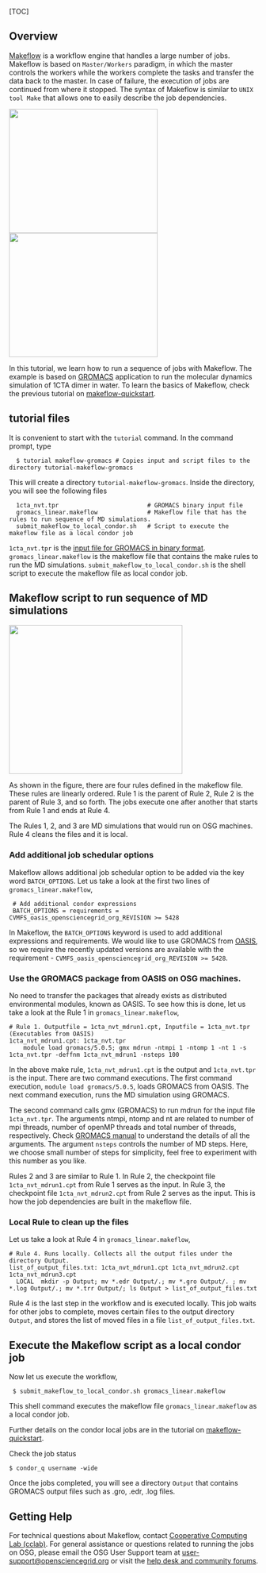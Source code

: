 
[title]: - "Makeflow - Running GROMACS simulations in sequence of steps"
[TOC]
 
## Overview

[Makeflow](http://ccl.cse.nd.edu/software/makeflow/) is a workflow engine that handles a large number 
of jobs.  Makeflow is based on `Master/Workers` paradigm, in which the master controls the workers while the 
workers complete the tasks and transfer the data back to the master. In case of failure, the execution of 
jobs are  continued from where it stopped. The syntax of Makeflow is similar to `UNIX tool Make` that 
allows one to easily describe the job dependencies.  

<img src="https://raw.githubusercontent.com/OSGConnect/tutorial-makeflow-gromacs/master/Figs/MWFig.png" width="300px" height="250px" />
<img src="https://raw.githubusercontent.com/OSGConnect/tutorial-makeflow-gromacs/master/Figs/1cta_dimer_blackBG.png" width="300px" height="250px" />


In this tutorial, we learn how to run a sequence of jobs with Makeflow. The example is based on 
[GROMACS](http://www.gromacs.org/) application to run the molecular dynamics simulation of 1CTA dimer in water. 
To learn the basics of Makeflow, check the previous tutorial on 
[makeflow-quickstart](https://support.opensciencegrid.org/solution/articles/12000007096-makeflow-quickstart). 


## tutorial files

It is convenient to start with the `tutorial` command. In the command prompt, type

      $ tutorial makeflow-gromacs # Copies input and script files to the directory tutorial-makeflow-gromacs
 
This will create a directory `tutorial-makeflow-gromacs`. Inside the directory, you will see the following files
     
      1cta_nvt.tpr                         # GROMACS binary input file      
      gromacs_linear.makeflow              # Makeflow file that has the rules to run sequence of MD simulations. 
      submit_makeflow_to_local_condor.sh   # Script to execute the makeflow file as a local condor job 

`1cta_nvt.tpr` is the [input file for GROMACS in binary format](http://manual.gromacs.org/current/online/tpr.html). 
`gromacs_linear.makeflow` is the makeflow file that contains the make rules to run the MD simulations. 
`submit_makeflow_to_local_condor.sh` is the shell script to execute the makeflow file as local condor job. 


## Makeflow script to run sequence of MD simulations


<img src="https://raw.githubusercontent.com/OSGConnect/tutorial-makeflow-gromacs/master/Figs/gromacs_linear.png" width="350px" height="300px" />

As shown in the figure, there are four rules defined in the makeflow file. These rules are linearly ordered. Rule 1 is
the parent of Rule 2, Rule 2 is the parent of Rule 3, and so forth. The jobs execute one after another that starts from Rule 1 and ends at Rule 4.

The Rules 1, 2, and 3 are MD simulations that would run on OSG machines. Rule 4 cleans the files and it is local.


### Add additional job schedular options

Makeflow allows additional job schedular option to be added via the key word `BATCH_OPTIONS`.  Let us take a look at the first two lines of `gromacs_linear.makeflow`, 

     # Add additional condor expressions
     BATCH_OPTIONS = requirements = CVMFS_oasis_opensciencegrid_org_REVISION >= 5428

In Makeflow, the `BATCH_OPTIONS` keyword is used to add additional expressions and requirements. We would like 
to use GROMACS from [OASIS](https://support.opensciencegrid.org/support/solutions/articles/5000634394-accessing-software-using-distributed-environment-modules), so we require the recently updated versions are available with the requirement - `CVMFS_oasis_opensciencegrid_org_REVISION >= 5428`. 

### Use the GROMACS package from OASIS on OSG machines.

No need to transfer the packages that already exists as distributed environmental modules, known as OASIS. To see 
how this is done,  let us take a look at the Rule 1 in `gromacs_linear.makeflow`,

    # Rule 1. Outputfile = 1cta_nvt_mdrun1.cpt, Inputfile = 1cta_nvt.tpr (Executables from OASIS) 
    1cta_nvt_mdrun1.cpt: 1cta_nvt.tpr
        module load gromacs/5.0.5; gmx mdrun -ntmpi 1 -ntomp 1 -nt 1 -s 1cta_nvt.tpr -deffnm 1cta_nvt_mdrun1 -nsteps 100

In the above make rule, `1cta_nvt_mdrun1.cpt` is the output and `1cta_nvt.tpr` is the input. There are two command 
executions. The first command execution, `module load gromacs/5.0.5`, loads GROMACS from OASIS. The next
command execution, runs the MD simulation using GROMACS. 

The second command calls gmx (GROMACS) to run mdrun for the 
input file `1cta_nvt.tpr`. The arguments ntmpi, ntomp and nt are related to number of mpi threads, number of 
openMP threads and total number of threads, respectively.  Check [GROMACS manual](http://manual.gromacs.org/current/online) to understand the details of all the arguments.  The argument `nsteps` controls the number 
of MD steps. Here, we choose small number of steps 
for simplicity, feel free to experiment with this number as you like.

Rules 2 and 3 are similar to Rule 1. In Rule 2, the checkpoint file `1cta_nvt_mdrun1.cpt` from Rule 1 serves as 
the input. In Rule 3, the checkpoint file `1cta_nvt_mdrun2.cpt` from Rule 2 serves as the input. This is how the job 
dependencies are built in the makeflow file.

### Local Rule to clean up the files

Let us take a look at Rule 4 in `gromacs_linear.makeflow`, 

    # Rule 4. Runs locally. Collects all the output files under the directory Output. 
    list_of_output_files.txt: 1cta_nvt_mdrun1.cpt 1cta_nvt_mdrun2.cpt 1cta_nvt_mdrun3.cpt
      LOCAL  mkdir -p Output; mv *.edr Output/.; mv *.gro Output/. ; mv *.log Output/.; mv *.trr Output/; ls Output > list_of_output_files.txt

Rule 4 is the last step in the workflow and is executed locally. This job waits for other jobs to complete,
 moves certain files to the output directory `Output`, and stores the list of moved files 
in a file `list_of_output_files.txt`. 

## Execute the Makeflow script as a local condor job

Now let us execute the workflow, 

     $ submit_makeflow_to_local_condor.sh gromacs_linear.makeflow

This shell command executes the makeflow file `gromacs_linear.makeflow` as a local condor job. 

Further details on the condor local jobs are in the tutorial 
on [makeflow-quickstart](https://support.opensciencegrid.org/solution/articles/12000007096-makeflow-quickstart).

Check the job status

    $ condor_q username -wide

Once the jobs completed, you will see a directory `Output` that contains GROMACS output files such 
as  .gro, .edr, .log files. 

## Getting Help
For technical questions about Makeflow,  contact [Cooperative Computing Lab (cclab)](http://ccl.cse.nd.edu/software/help/).
For general assistance or questions related to running the jobs on OSG, please email the OSG User Support team  at [user-support@opensciencegrid.org](mailto:user-support@opensciencegrid.org) or visit the [help desk and community forums](http://support.opensciencegrid.org).

